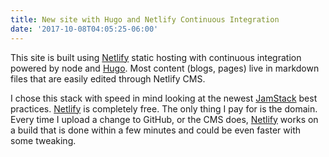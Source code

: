 ```yaml
---
title: New site with Hugo and Netlify Continuous Integration
date: '2017-10-08T04:05:25-06:00'
---
```

This site is built using [Netlify](https://www.netlify.com/) static hosting with continuous integration powered by node and [Hugo](https://gohugo.io/). Most content (blogs, pages) live in markdown files that are easily edited through Netlify CMS.

I chose this stack with speed in mind looking at the newest [JamStack](http://jamstack.org/best-practices/) best practices. [Netlify](https://www.netlify.com/) is completely free. The only thing I pay for is the domain. Every time I upload a change to GitHub, or the CMS does, [Netlify](https://www.netlify.com/) works on a build that is done within a few minutes and could be even faster with some tweaking.
